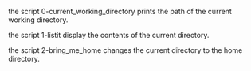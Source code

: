 the script 0-current_working_directory prints the path of the current working directory.

the script 1-listit display the contents of the current directory.


the script 2-bring_me_home changes the current directory to the home directory.